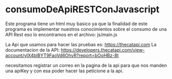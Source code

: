 # consumoDeApiRESTConJavascript
Este programa tiene un html muy basico ya que la finalidad de este programa es implementar nuestros conocimientos sobre
el consumo de una API Rest eso lo encontramos  en el archivo: js/main.js

La Api que usamos para hacer las pruebas es: https://thecatapi.com
La documentacion de la API: https://developers.thecatapi.com/view-account/ylX4blBYT9FaoVd6OhvR?report=bOoHBz-8t

necesitamos registrar un correo en la pagina de la api para que nos manden una apiKey y con esa poder hacer las peticione
a la api.
